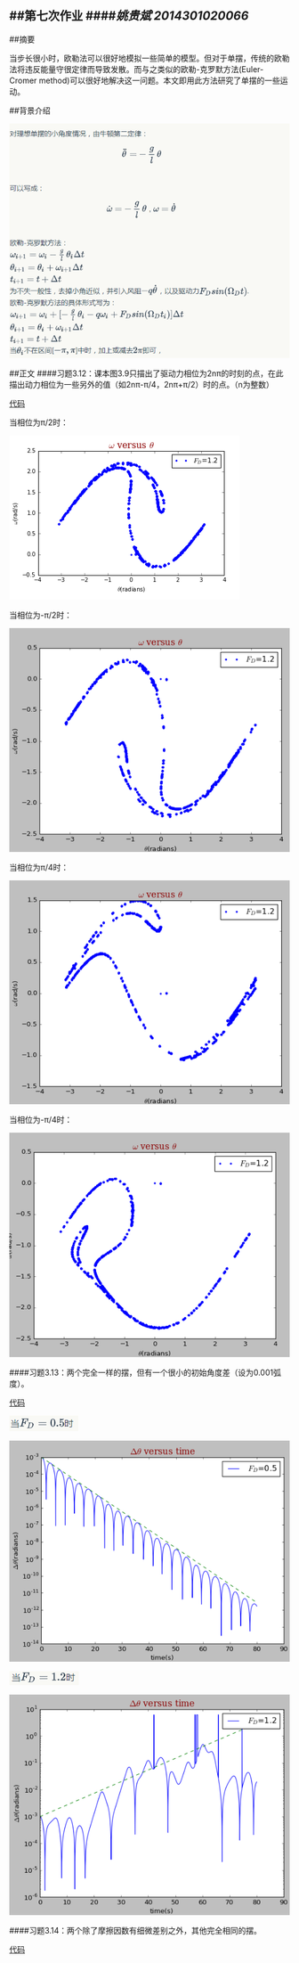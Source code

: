 ##第七次作业
####*姚贵斌 2014301020066*
------
##摘要

当步长很小时，欧勒法可以很好地模拟一些简单的模型。但对于单摆，传统的欧勒法将违反能量守很定律而导致发散。而与之类似的欧勒-克罗默方法(Euler-Cromer method)可以很好地解决这一问题。本文即用此方法研究了单摆的一些运动。

##背景介绍

![背景介绍图](https://github.com/Guibeen/compuational_physics_N2014301020066/blob/master/images/07/%E7%AC%AC%E4%B8%89%E7%AB%A0-%E8%83%8C%E6%99%AF.png)

##正文
####习题3.12：课本图3.9只描出了驱动力相位为2nπ的时刻的点，在此描出动力相位为一些另外的值（如2nπ-π/4，2nπ+π/2）时的点。（n为整数）

[代码](https://github.com/Guibeen/compuational_physics_N2014301020066/blob/master/codes/07/3.12.py)

当相位为π/2时：

![二分之派](https://github.com/Guibeen/compuational_physics_N2014301020066/blob/master/images/07/3.12-%E4%BA%8C%E5%88%86%E4%B9%8B%E6%B4%BE.png)

当相位为-π/2时：

![负二分之派](https://github.com/Guibeen/compuational_physics_N2014301020066/blob/master/images/07/3.12-%E8%B4%9F%E4%BA%8C%E5%88%86%E4%B9%8B%E6%B4%BE.png)

当相位为π/4时：

![四分之派](https://github.com/Guibeen/compuational_physics_N2014301020066/blob/master/images/07/3.12-%E5%9B%9B%E5%88%86%E4%B9%8B%E6%B4%BE.png)

当相位为-π/4时：

![负四分之派](https://github.com/Guibeen/compuational_physics_N2014301020066/blob/master/images/07/3.12-%E8%B4%9F%E5%9B%9B%E5%88%86%E4%B9%8B%E6%B4%BE.png)

####习题3.13：两个完全一样的摆，但有一个很小的初始角度差（设为0.001弧度）。

[代码](https://github.com/Guibeen/compuational_physics_N2014301020066/blob/master/codes/07/3.13.py)

![](https://github.com/Guibeen/compuational_physics_N2014301020066/blob/master/images/07/3-13-FD0.5.png)

![](https://github.com/Guibeen/compuational_physics_N2014301020066/blob/master/images/07/3-13-0.5-1.png)

![](https://github.com/Guibeen/compuational_physics_N2014301020066/blob/master/images/07/3-13-FD1.2.png)

![](https://github.com/Guibeen/compuational_physics_N2014301020066/blob/master/images/07/3-13-1.2-1.png)

####习题3.14：两个除了摩擦因数有细微差别之外，其他完全相同的摆。

[代码](https://github.com/Guibeen/compuational_physics_N2014301020066/blob/master/codes/07/3.14.py)







